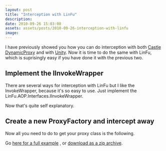 ```yaml
---
layout: post
title: "Interception with LinFu"
description:
date: 2010-09-26 15:03:08
assets: assets/posts/2010-09-26-interception-with-linfu
image: 
---
```


I have previously showed you how you can do interception with both [Castle DynamicProxy](/2010/09/21/lazy-loading-property-with-castle-dynamicproxy2.html "Lazy loading property with castle DynamicProxy 2") and with [Unity](/2010/09/23/interception-with-unity.html "Interception with Unity"). Now it is time to do the same with LinFu, which is suprisingly easy if you have done it with the previous two.

## Implement the IInvokeWrapper

There are several ways for interception with LinFu but I like the InvokeWrapper, because it's so easy to use. Just implement the LinFu.AOP.Interfaces.IInvokeWrapper.

<script src="https://gist.github.com/miklund/0d12e3b6f1c6f52ad8ff.js?file=MyInvokeWrapper.cs"></script>

Now that's quite self explanatory.

## Create a new ProxyFactory and intercept away

Now all you need to do to get your proxy class is the following.

<script src="https://gist.github.com/miklund/0d12e3b6f1c6f52ad8ff.js?file=Example.cs"></script>

Go [here for a full example](https://bitbucket.org/bokmal/litemedia.bookstore.linfu "LiteMedia.BookStore.LinFu at BitBucket repository") , or [download as a zip archive](/assets/posts/2010-09-26-interception-with-linfu/b79e9f83af1b.zip).
